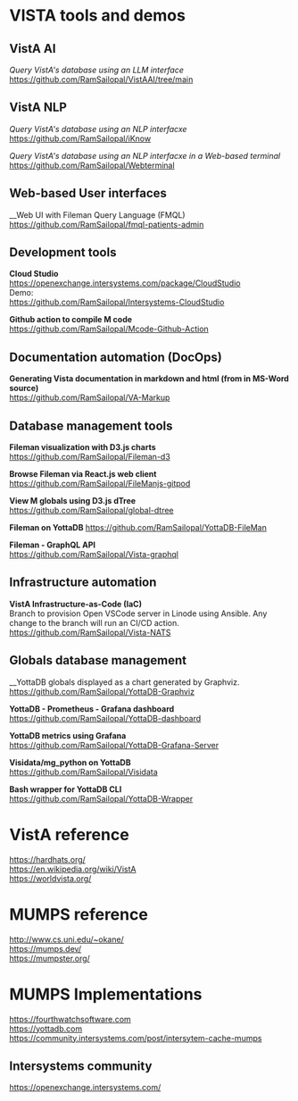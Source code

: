 # VISTA tools and demos


## VistA AI
_Query VistA's database using an LLM interface_  
https://github.com/RamSailopal/VistAAI/tree/main

## VistA NLP
_Query VistA's database using an NLP interfacxe_  
https://github.com/RamSailopal/iKnow  

_Query VistA's database using an NLP interfacxe in a Web-based terminal_  
https://github.com/RamSailopal/Webterminal

## Web-based User interfaces
__Web UI with Fileman Query Language (FMQL)  
https://github.com/RamSailopal/fmql-patients-admin





## Development tools
__Cloud Studio__  
https://openexchange.intersystems.com/package/CloudStudio  
Demo:  
https://github.com/RamSailopal/Intersystems-CloudStudio  

__Github action to compile M code__  
https://github.com/RamSailopal/Mcode-Github-Action

## Documentation automation (DocOps)
__Generating Vista documentation in markdown and html (from in MS-Word source)__  
https://github.com/RamSailopal/VA-Markup


## Database management tools
__Fileman visualization with D3.js charts__  
https://github.com/RamSailopal/Fileman-d3

__Browse Fileman via React.js web client__  
https://github.com/RamSailopal/FileManjs-gitpod

__View M globals using D3.js dTree__  
https://github.com/RamSailopal/global-dtree

__Fileman on YottaDB__
https://github.com/RamSailopal/YottaDB-FileMan  

__Fileman - GraphQL API__  
https://github.com/RamSailopal/Vista-graphql


## Infrastructure automation
__VistA Infrastructure-as-Code (IaC)__  
Branch to provision Open VSCode server in Linode using Ansible. Any change to the branch will run an CI/CD action.  
https://github.com/RamSailopal/Vista-NATS



## Globals database management
__YottaDB globals displayed as a chart generated by Graphviz.  
 https://github.com/RamSailopal/YottaDB-Graphviz
 
__YottaDB - Prometheus - Grafana dashboard__  
 https://github.com/RamSailopal/YottaDB-dashboard
 
__YottaDB metrics using Grafana__  
https://github.com/RamSailopal/YottaDB-Grafana-Server

__Visidata/mg_python on YottaDB__  
https://github.com/RamSailopal/Visidata

__Bash wrapper for YottaDB CLI__  
https://github.com/RamSailopal/YottaDB-Wrapper
 


# VistA reference
https://hardhats.org/  
https://en.wikipedia.org/wiki/VistA  
https://worldvista.org/  


# MUMPS reference
http://www.cs.uni.edu/~okane/  
https://mumps.dev/  
https://mumpster.org/  

# MUMPS Implementations
https://fourthwatchsoftware.com  
https://yottadb.com  
https://community.intersystems.com/post/intersytem-cache-mumps  

## Intersystems community
https://openexchange.intersystems.com/  



